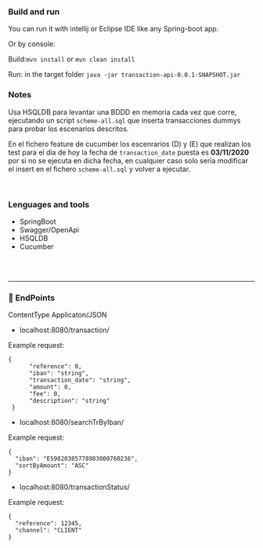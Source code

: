 ### Build and run

 You can run it with intellij or Eclipse IDE like any Spring-boot app.

Or by console: 

 Build:`mvn install` or `mvn clean install`
  
 Run: in the target folder `java -jar transaction-api-0.0.1-SNAPSHOT.jar`

### Notes

Usa HSQLDB para levantar una BDDD en memoria cada vez que corre, ejecutando un script `scheme-all.sql` que inserta transacciones dummys para probar los escenarios descritos.

En el fichero feature de cucumber los escenrarios (D) y (E) que realizan los test para el dia de hoy la fecha de `transaction_date` puesta es **03/11/2020** por si no se ejecuta en dicha fecha, en cualquier caso solo seria modificar el insert en el fichero `scheme-all.sql` y volver a ejecutar.


<br />

### Lenguages and  tools

- SpringBoot 
- Swagger/OpenApi 
- HSQLDB
- Cucumber

<br />
<br />

---

### 📕 EndPoints 

ContentType Applicaton/JSON

- localhost:8080/transaction/

Example request:
```
{
      "reference": 0,
      "iban": "string",
      "transaction_date": "string",
      "amount": 0,
      "fee": 0,
      "description": "string"
 }
 ```
- localhost:8080/searchTrByIban/

Example request:
```
{
  "iban": "ES9820385778983000760236",
  "sortByAmount": "ASC"
}
```
- localhost:8080/transactionStatus/

Example request:
```
{
  "reference": 12345,
  "channel": "CLIENT"
}
```
